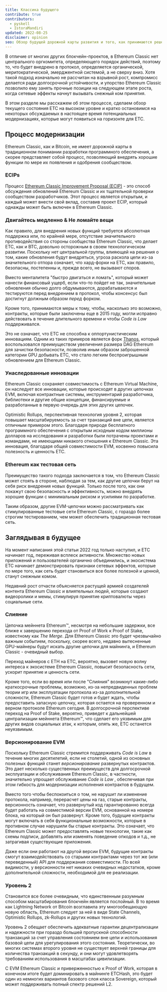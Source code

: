 ```yaml
---
title: Классика будущего
contribute: true
contributors:
  - pyskell
  - IstoraMandiri
updated: 2022-08-25
disclaimer: opinion
seo: Обзор будущей дорожной карты развития и того, как принимаются решения в экосистеме Ethereum Classic, на основе ее истории, принципов.
---
```


В отличие от многих других блокчейн-проектов, в Ethereum Classic нет центрального оргкомитета, определяющего порядок действий, поэтому то, что будет внедрено в протокол, определяется органической, меритократической, эмерджентной системой, а не сверху вниз. Хотя такой подход изначально не рассчитан на взрывной рост, компромисс делается ради долгосрочной устойчивости, и упорство Ethereum Classic позволило ему занять прочные позиции на следующем этапе роста, когда сетевые эффекты начнут вызывать снежный ком принятия.

В этом разделе мы расскажем об этом процессе, сделаем обзор текущего состояния ETC на высоком уровне и кратко остановимся на некоторых обсуждаемых в настоящее время потенциальных модернизациях, которые могут появиться на горизонте для ETC.

## Процесс модернизации

Ethereum Classic, как и Bitcoin, не имеет дорожной карты в традиционном понимании разработки программного обеспечения, а скорее представляет собой процесс, позволяющий внедрять хорошие функции по мере их появления и одобрения сообществом.

### ECIPs

Процесс [Ethereum Classic Improvement Proposal (ECIP)](/development/ecips) - это способ обсуждения обновлений Ethereum Classic и их тщательной проверки сообществом разработчиков. Этот процесс является открытым, и каждый может внести свой вклад, составив проект ECIP, который однажды может быть включен в Ethereum Classic.

### Двигайтесь медленно & Не ломайте вещи

Как правило, для внедрения новых функций требуется абсолютная поддержка или, по крайней мере, отсутствие значительного противодействия со стороны сообщества Ethereum Classic, что делает ETC, как и BTC, довольно осторожным в своем технологическом развитии. Поскольку нет центральной группы, влияющей на решения о том, какие обновления будут внедряться, угроза раскола цепи из-за значительного отпора означает, что хард-форки на ETC, как правило, безопасны, постепенны и, прежде всего, не вызывают споров.

Вместо менталитета "быстро двигаться и ломать", который может нанести финансовый ущерб, если что-то пойдет не так, значительные обновления обычно долго обдумываются, дорабатываются и тестируются перед внедрением в протокол, чтобы консенсус был достигнут должным образом _перед_ форком.

Кроме того, принимаются меры к тому, чтобы, насколько это возможно, контракты, которые были заключены еще в 2015 году, могли исправно действовать в течение длительного времени и чтобы _Code is Law_ поддерживался.

Это не означает, что ETC не способна к оппортунистическим инновациям. Одним из таких примеров является форк [Thanos](/knowledge/forks#thanos), который воспользовался преимуществом увеличения размера DAG Ethereum для зачистки безопасности, позволив иным образом заброшенной категории GPU добывать ETC, что стало легким беспроигрышным обновлением для Ethereum Classic.

### Унаследованные инновации

Ethereum Classic сохраняет совместимость с Ethereum Virtual Machine, он наследует все инновации, которые происходят в других цепочках EVM, включая контрактные системы, инструментарий разработчика, библиотеки и другие общие концепции, финансируемые и разработанные в первую очередь для этих других цепочек.

Optimistic Rollups, перспективная технология уровня 2, которая повышает масштабируемость за счет транзакций вне цепи, является отличным примером этого. Благодаря природе бесплатного программного обеспечения с открытым исходным кодом миллионы долларов на исследования и разработки были потрачены проектами и командами, не имеющими никакого отношения к Ethereum Classic. Эта инновация, благодаря общей совместимости EVM, косвенно повысила полезность и ценность ETC.

### Ethereum как тестовая сеть

Преимущество такого подхода заключается в том, что Ethereum Classic может стоять в стороне, наблюдая за тем, как другие цепочки берут на себя риск внедрения новых функций. Только после того, как они покажут свою безопасность и эффективность, можно внедрять хорошие функции с минимальным риском и усилиями по разработке.

Таким образом, другие EVM-цепочки можно рассматривать как стимулированные тестовые сети Ethereum Classic, с гораздо более строгим тестированием, чем может обеспечить традиционная тестовая сеть.

## Заглядывая в будущее

На момент написания этой статьи 2022 год только наступил, и ETC начинает год, переживая всплеск активности. Множество новых приложений [](/services/apps) и пользователей органично объединились, и экосистема ETC начинает демонстрировать признаки сетевых эффектов, которые по мере того, как сеть будет становиться все более полезной и ценной, станут снежным комом.

Недавний рост отчасти объясняется растущей армией создателей контента Ethereum Classic и влиятельных людей, которые создают видеоролики [](/videos) и мемы, стимулируя принятие криптовалюты через социальные сети.

### Слияние

Цепочка мейннета Ethereum™, несмотря на небольшие задержки, все ближе к завершению перехода от Proof of Work к Proof of Stake, известному как _The Merge_. Для Ethereum Classic это будет чрезвычайно важным событием, поскольку, скорее всего, недавно вытесненные GPU-майнеры будут искать другие цепочки для майнинга, и Ethereum Classic - очевидный выбор.

Переход майнеров с ETH на ETC, вероятно, вызовет новую волну интереса к экосистеме Ethereum Classic, повысит безопасность сети, ускорит принятие и ценность сети.

Кроме того, если во время или после "Слияния" возникнут какие-либо краткосрочные проблемы, возможно, из-за непредвиденных проблем теории игр или эксплуатации протокола из-за дополнительной сложности, Ethereum Classic будет готов и будет ждать, чтобы предоставить запасную цепочку, которая остается на проверенном и верном протоколе Ethereum сегодня. В долгосрочной перспективе переход на Proof of Stake, вероятно, приведет к дальнейшей централизации мейннета Ethereum™, что сделает его уязвимым для других видов социальных атак, к которым, опять же, ETC останется неуязвимым.

### Версионирование EVM

Поскольку Ethereum Classic стремится поддерживать _Code is Law_ в течение многих десятилетий, если не столетий, одной из основных полезных функций станет _версионирование_ развернутых контрактов. Это дает несколько существенных преимуществ для долгосрочной эксплуатации и обслуживания Ethereum Classic, в частности, значительно упрощает обслуживание _Code is Law_ , обеспечивая при этом гибкость для модернизации исполнения контрактов в будущем.

Вместо того чтобы беспокоиться о том, не нарушит ли изменение протокола, например, перерасчет цены на газ, старые контракты, версионность означает, что развернутый код гарантированно всегда будет работать на совместимой версии EVM, основанной на номере блока, на который он был развернут. Кроме того, будущие контракты могут включать в себя функциональные возможности, которые в противном случае нарушили бы старые контракты. Это означает, что Ethereum Classic может предоставлять новые технологии, такие как схемы подписи, добавлять или изменять поведение опкодов и т.д., не затрагивая существующие приложения.

Даже если они работают на другой версии EVM, будущие контракты смогут взаимодействовать со старыми контрактами через тот же (или переведенный) API для поддержания совместимости. По всей видимости, у версионности нет никаких очевидных недостатков, кроме дополнительной сложности, необходимой для ее реализации.

### Уровень 2

Становится все более очевидным, что единственным разумным способом масштабирования блокчейн является послойный. В то время как Lightning Network от Bitcoin возглавила эту многообещающую новую область, Ethereum следует за ней в виде State Channels, Optimistic Rollups, zk-Rollups и других новых технологий.

Уровень 2 обещает обеспечить адекватные гарантии децентрализации и надежности при гораздо большей пропускной способности транзакций за счет управления состоянием вне цепи и использования базовой цепи для урегулирования этого состояния. Теоретически, во многих системах второго уровня не существует верхней границы для количества транзакций в секунду, и они могут удовлетворять требованиям использования в масштабах цивилизации.

С EVM Ethereum Classic и приверженностью к Proof of Work, которая в конечном итоге будет доминировать в майнинге ETCHash, это будет один из немногих вариантов базового слоя класса Sovereign, который может поддерживать полный спектр решений L2.

